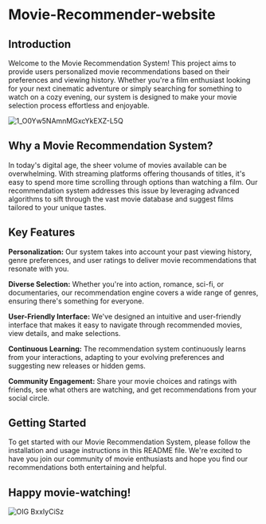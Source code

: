 # **Movie-Recommender-website**

## Introduction

Welcome to the Movie Recommendation System! This project aims to provide users personalized movie recommendations based on their preferences and viewing history. Whether you're a film enthusiast looking for your next cinematic adventure or simply searching for something to watch on a cozy evening, our system is designed to make your movie selection process effortless and enjoyable.

![1_O0Yw5NAmnMGxcYkEXZ-L5Q](https://github.com/Sun-09/Movie-Recommender-website/assets/104966547/8240f007-2485-485c-a1b4-5901497c5f7b)

## Why a Movie Recommendation System?

In today's digital age, the sheer volume of movies available can be overwhelming. With streaming platforms offering thousands of titles, it's easy to spend more time scrolling through options than watching a film. Our recommendation system addresses this issue by leveraging advanced algorithms to sift through the vast movie database and suggest films tailored to your unique tastes.

## Key Features

**Personalization:** Our system takes into account your past viewing history, genre preferences, and user ratings to deliver movie recommendations that resonate with you.

**Diverse Selection:** Whether you're into action, romance, sci-fi, or documentaries, our recommendation engine covers a wide range of genres, ensuring there's something for everyone.

**User-Friendly Interface:** We've designed an intuitive and user-friendly interface that makes it easy to navigate through recommended movies, view details, and make selections.

**Continuous Learning:** The recommendation system continuously learns from your interactions, adapting to your evolving preferences and suggesting new releases or hidden gems.

**Community Engagement:** Share your movie choices and ratings with friends, see what others are watching, and get recommendations from your social circle.


## Getting Started

To get started with our Movie Recommendation System, please follow the installation and usage instructions in this README file. We're excited to have you join our community of movie enthusiasts and hope you find our recommendations both entertaining and helpful.

## Happy movie-watching!

![OIG BxxIyCiSz](https://github.com/Sun-09/Movie-Recommender-website/assets/104966547/e5efa151-94eb-41d4-bc96-d79de48d3e8f)
